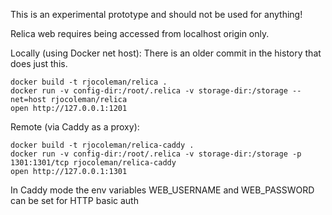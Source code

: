 This is an experimental prototype and should not be used for anything!


Relica web requires being accessed from localhost origin only.

Locally (using Docker net host):
There is an older commit in the history that does just this.

```shell
docker build -t rjocoleman/relica .
docker run -v config-dir:/root/.relica -v storage-dir:/storage --net=host rjocoleman/relica
open http://127.0.0.1:1201
```

Remote (via Caddy as a proxy):

```shell
docker build -t rjocoleman/relica-caddy .
docker run -v config-dir:/root/.relica -v storage-dir:/storage -p 1301:1301/tcp rjocoleman/relica-caddy
open http://127.0.0.1:1301
```

In Caddy mode the env variables WEB_USERNAME and WEB_PASSWORD can be set for HTTP basic auth
